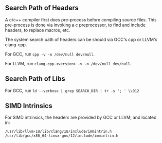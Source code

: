 Search Path of Headers
----

A c/c++ compiler first does pre-process before compiling source files.
This pre-process is done via invoking a c preprocessor, to find and include
headers, to replace macros, etc.

The system search path of headers can be should via GCC's cpp or LLVM's clang-cpp.

For GCC, run `cpp -v -o /dev/null dev/null`.

For LLVM, run `clang-cpp-<version> -v -o /dev/null dev/null`.


Search Path of Libs
----

For GCC, run `ld --verbose | grep SEARCH_DIR | tr -s '; ' \\012`


SIMD Intrinsics
----
For SIMD intrinsics, the headers are provided by GCC or LLVM, and located in:
```
/usr/lib/llvm-18/lib/clang/18/include/immintrin.h
/usr/lib/gcc/x86_64-linux-gnu/12/include/immintrin.h
```